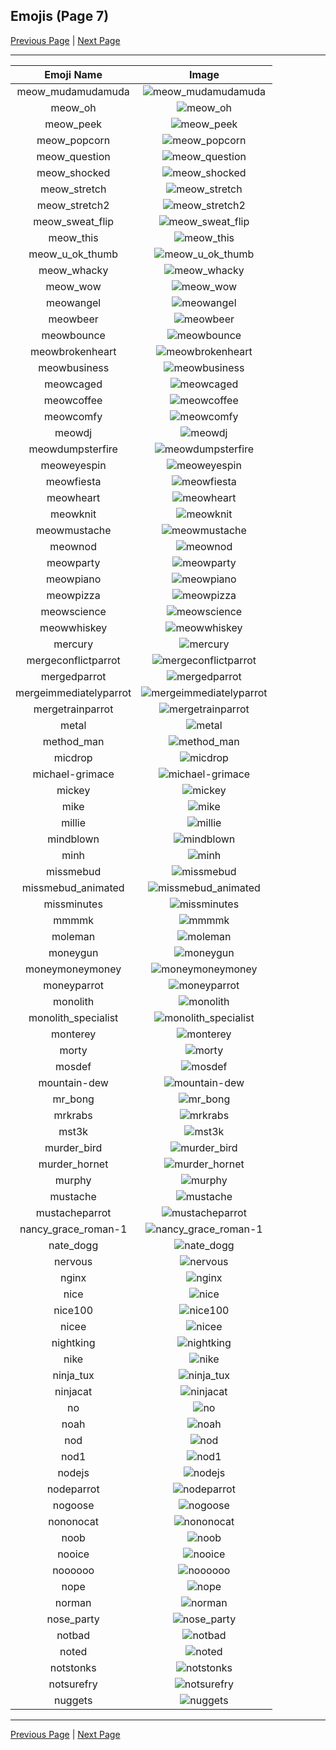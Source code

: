
## Emojis (Page 7)

[Previous Page](/docs/ib/page-k-0006.md)
  | [Next Page](/docs/ib/page-n-0008.md)

<hr />

|Emoji Name|Image|
| :-: | :-: |
|meow_mudamudamuda| ![meow_mudamudamuda](/emojis/ib/meow_mudamudamuda.png)|
|meow_oh| ![meow_oh](/emojis/ib/meow_oh.gif)|
|meow_peek| ![meow_peek](/emojis/ib/meow_peek.gif)|
|meow_popcorn| ![meow_popcorn](/emojis/ib/meow_popcorn.gif)|
|meow_question| ![meow_question](/emojis/ib/meow_question.png)|
|meow_shocked| ![meow_shocked](/emojis/ib/meow_shocked.png)|
|meow_stretch| ![meow_stretch](/emojis/ib/meow_stretch.gif)|
|meow_stretch2| ![meow_stretch2](/emojis/ib/meow_stretch2.gif)|
|meow_sweat_flip| ![meow_sweat_flip](/emojis/ib/meow_sweat_flip.gif)|
|meow_this| ![meow_this](/emojis/ib/meow_this.png)|
|meow_u_ok_thumb| ![meow_u_ok_thumb](/emojis/ib/meow_u_ok_thumb.png)|
|meow_whacky| ![meow_whacky](/emojis/ib/meow_whacky.gif)|
|meow_wow| ![meow_wow](/emojis/ib/meow_wow.png)|
|meowangel| ![meowangel](/emojis/ib/meowangel.png)|
|meowbeer| ![meowbeer](/emojis/ib/meowbeer.png)|
|meowbounce| ![meowbounce](/emojis/ib/meowbounce.gif)|
|meowbrokenheart| ![meowbrokenheart](/emojis/ib/meowbrokenheart.png)|
|meowbusiness| ![meowbusiness](/emojis/ib/meowbusiness.png)|
|meowcaged| ![meowcaged](/emojis/ib/meowcaged.png)|
|meowcoffee| ![meowcoffee](/emojis/ib/meowcoffee.png)|
|meowcomfy| ![meowcomfy](/emojis/ib/meowcomfy.png)|
|meowdj| ![meowdj](/emojis/ib/meowdj.png)|
|meowdumpsterfire| ![meowdumpsterfire](/emojis/ib/meowdumpsterfire.gif)|
|meoweyespin| ![meoweyespin](/emojis/ib/meoweyespin.png)|
|meowfiesta| ![meowfiesta](/emojis/ib/meowfiesta.png)|
|meowheart| ![meowheart](/emojis/ib/meowheart.png)|
|meowknit| ![meowknit](/emojis/ib/meowknit.png)|
|meowmustache| ![meowmustache](/emojis/ib/meowmustache.png)|
|meownod| ![meownod](/emojis/ib/meownod.gif)|
|meowparty| ![meowparty](/emojis/ib/meowparty.gif)|
|meowpiano| ![meowpiano](/emojis/ib/meowpiano.png)|
|meowpizza| ![meowpizza](/emojis/ib/meowpizza.png)|
|meowscience| ![meowscience](/emojis/ib/meowscience.png)|
|meowwhiskey| ![meowwhiskey](/emojis/ib/meowwhiskey.png)|
|mercury| ![mercury](/emojis/ib/mercury.png)|
|mergeconflictparrot| ![mergeconflictparrot](/emojis/ib/mergeconflictparrot.gif)|
|mergedparrot| ![mergedparrot](/emojis/ib/mergedparrot.gif)|
|mergeimmediatelyparrot| ![mergeimmediatelyparrot](/emojis/ib/mergeimmediatelyparrot.gif)|
|mergetrainparrot| ![mergetrainparrot](/emojis/ib/mergetrainparrot.gif)|
|metal| ![metal](/emojis/ib/metal.png)|
|method_man| ![method_man](/emojis/ib/method_man.png)|
|micdrop| ![micdrop](/emojis/ib/micdrop.png)|
|michael-grimace| ![michael-grimace](/emojis/ib/michael-grimace.gif)|
|mickey| ![mickey](/emojis/ib/mickey.png)|
|mike| ![mike](/emojis/ib/mike.png)|
|millie| ![millie](/emojis/ib/millie.png)|
|mindblown| ![mindblown](/emojis/ib/mindblown.gif)|
|minh| ![minh](/emojis/ib/minh.png)|
|missmebud| ![missmebud](/emojis/ib/missmebud.png)|
|missmebud_animated| ![missmebud_animated](/emojis/ib/missmebud_animated.gif)|
|missminutes| ![missminutes](/emojis/ib/missminutes.png)|
|mmmmk| ![mmmmk](/emojis/ib/mmmmk.jpg)|
|moleman| ![moleman](/emojis/ib/moleman.png)|
|moneygun| ![moneygun](/emojis/ib/moneygun.gif)|
|moneymoneymoney| ![moneymoneymoney](/emojis/ib/moneymoneymoney.jpg)|
|moneyparrot| ![moneyparrot](/emojis/ib/moneyparrot.gif)|
|monolith| ![monolith](/emojis/ib/monolith.png)|
|monolith_specialist| ![monolith_specialist](/emojis/ib/monolith_specialist.png)|
|monterey| ![monterey](/emojis/ib/monterey.png)|
|morty| ![morty](/emojis/ib/morty.png)|
|mosdef| ![mosdef](/emojis/ib/mosdef.jpg)|
|mountain-dew| ![mountain-dew](/emojis/ib/mountain-dew.png)|
|mr_bong| ![mr_bong](/emojis/ib/mr_bong.jpg)|
|mrkrabs| ![mrkrabs](/emojis/ib/mrkrabs.jpg)|
|mst3k| ![mst3k](/emojis/ib/mst3k.png)|
|murder_bird| ![murder_bird](/emojis/ib/murder_bird.gif)|
|murder_hornet| ![murder_hornet](/emojis/ib/murder_hornet.png)|
|murphy| ![murphy](/emojis/ib/murphy.png)|
|mustache| ![mustache](/emojis/ib/mustache.png)|
|mustacheparrot| ![mustacheparrot](/emojis/ib/mustacheparrot.gif)|
|nancy_grace_roman-1| ![nancy_grace_roman-1](/emojis/ib/nancy_grace_roman-1.png)|
|nate_dogg| ![nate_dogg](/emojis/ib/nate_dogg.png)|
|nervous| ![nervous](/emojis/ib/nervous.gif)|
|nginx| ![nginx](/emojis/ib/nginx.png)|
|nice| ![nice](/emojis/ib/nice.png)|
|nice100| ![nice100](/emojis/ib/nice100.png)|
|nicee| ![nicee](/emojis/ib/nicee.gif)|
|nightking| ![nightking](/emojis/ib/nightking.png)|
|nike| ![nike](/emojis/ib/nike.png)|
|ninja_tux| ![ninja_tux](/emojis/ib/ninja_tux.png)|
|ninjacat| ![ninjacat](/emojis/ib/ninjacat.jpg)|
|no| ![no](/emojis/ib/no.jpg)|
|noah| ![noah](/emojis/ib/noah.png)|
|nod| ![nod](/emojis/ib/nod.gif)|
|nod1| ![nod1](/emojis/ib/nod1.gif)|
|nodejs| ![nodejs](/emojis/ib/nodejs.png)|
|nodeparrot| ![nodeparrot](/emojis/ib/nodeparrot.gif)|
|nogoose| ![nogoose](/emojis/ib/nogoose.png)|
|nononocat| ![nononocat](/emojis/ib/nononocat.gif)|
|noob| ![noob](/emojis/ib/noob.png)|
|nooice| ![nooice](/emojis/ib/nooice.gif)|
|noooooo| ![noooooo](/emojis/ib/noooooo.jpg)|
|nope| ![nope](/emojis/ib/nope.gif)|
|norman| ![norman](/emojis/ib/norman.png)|
|nose_party| ![nose_party](/emojis/ib/nose_party.gif)|
|notbad| ![notbad](/emojis/ib/notbad.jpg)|
|noted| ![noted](/emojis/ib/noted.gif)|
|notstonks| ![notstonks](/emojis/ib/notstonks.png)|
|notsurefry| ![notsurefry](/emojis/ib/notsurefry.jpg)|
|nuggets| ![nuggets](/emojis/ib/nuggets.png)|

<hr/>

[Previous Page](/docs/ib/page-k-0006.md)
  | [Next Page](/docs/ib/page-n-0008.md)